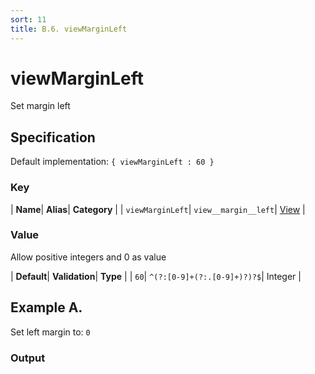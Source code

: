 ```yaml
---
sort: 11
title: B.6. viewMarginLeft
---
```

# viewMarginLeft

Set margin left


## Specification

Default implementation: ```{ viewMarginLeft : 60 }```

### Key

| **Name**| **Alias**| **Category** |
| ```viewMarginLeft```| ```view__margin__left```| [View](../options/#view) |

### Value

Allow positive integers and 0 as value

| **Default**| **Validation**| **Type** |
| ```60```| ```^(?:[0-9]+(?:.[0-9]+)?)?$```| Integer |



## Example A.

Set left margin to: ```0```

### Output

  <div id="a">
      <script> 
          d3.statosio( 
    file, 
    "domain", 
    [ "mobile" ], 
    { "self" : 0, "view__dom_id" : "a" }
)

      </script>
  </div>

Open output in a [blank window](../sources/viewMarginLeft--example-a.html){:target="_self"}. 
Download examples [as zip](../sources/viewMarginLeft.zip){:target="_blank"}. 

### Parameters

This dataset shows the mobile google pagerank performance score for a certain website.

| | **Value** | **Type** |
|------:|:------|:------|
| **Source** | ["../data/1-json-durstexpress.json"](../data/1-json-durstexpress.json) | String |
| **X** | ```"domain"``` | String |
| **Y** | ```[ "mobile" ]``` | Array |
| **Options** | ```{ "self" : 0 }``` | Object |


### Source Code

* Invoke Function

```javascript
d3.statosio( 
    file, 
    "domain", 
    [ "mobile" ], 
    { "self" : 0 }
)
```

* HTML Implementation

```html
<!DOCTYPE html>
<head>
    <title>d3.statosio - viewMarginLeft</title>
    <meta content="text/html;charset=utf-8" http-equiv="Content-Type">
    <meta content="utf-8" http-equiv="encoding">
    <script src="https://cdnjs.cloudflare.com/ajax/libs/d3/6.2.0/d3.js"></script>
    <script src="../libs/statosio.js"></script>
</head>
<body>
    <script>
        d3.json( "../data/1-json-durstexpress.json" )
            .then( ( file ) => {
                d3.statosio( 
                    file, 
                    "domain", 
                    [ "mobile" ], 
                    { "self" : 0 }
                )
                h = document.createElement("a")
                h.setAttribute("href", "../options/view__margin__left.html#example-a")
                h.innerText = "BACK"
                document.body.append(h)
            } )
    </script>
    <div style="display:none;">Set left margin to: ```0```</div>
</body>
```
## Example B.

Set left margin to: ```200```

### Output

  <div id="b">
      <script> 
          d3.statosio( 
    file, 
    "domain", 
    [ "mobile" ], 
    { "self" : 200, "view__dom_id" : "b" }
)

      </script>
  </div>

Open output in a [blank window](../sources/viewMarginLeft--example-b.html){:target="_self"}. 
Download examples [as zip](../sources/viewMarginLeft.zip){:target="_blank"}. 

### Parameters

This dataset shows the mobile google pagerank performance score for a certain website.

| | **Value** | **Type** |
|------:|:------|:------|
| **Source** | ["../data/1-json-durstexpress.json"](../data/1-json-durstexpress.json) | String |
| **X** | ```"domain"``` | String |
| **Y** | ```[ "mobile" ]``` | Array |
| **Options** | ```{ "self" : 200 }``` | Object |


### Source Code

* Invoke Function

```javascript
d3.statosio( 
    file, 
    "domain", 
    [ "mobile" ], 
    { "self" : 200 }
)
```

* HTML Implementation

```html
<!DOCTYPE html>
<head>
    <title>d3.statosio - viewMarginLeft</title>
    <meta content="text/html;charset=utf-8" http-equiv="Content-Type">
    <meta content="utf-8" http-equiv="encoding">
    <script src="https://cdnjs.cloudflare.com/ajax/libs/d3/6.2.0/d3.js"></script>
    <script src="../libs/statosio.js"></script>
</head>
<body>
    <script>
        d3.json( "../data/1-json-durstexpress.json" )
            .then( ( file ) => {
                d3.statosio( 
                    file, 
                    "domain", 
                    [ "mobile" ], 
                    { "self" : 200 }
                )
                h = document.createElement("a")
                h.setAttribute("href", "../options/view__margin__left.html#example-b")
                h.innerText = "BACK"
                document.body.append(h)
            } )
    </script>
    <div style="display:none;">Set left margin to: ```200```</div>
</body>
```
